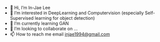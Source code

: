 - 👋 Hi, I’m In-Jae Lee
- 👀 I’m interested in DeepLearning and Computervision (especially Self-Supervised learning for object detection)
- 🌱 I’m currently learning GAN
- 💞️ I’m looking to collaborate on ...
- 📫 How to reach me email injae1994@gmail.com

<!---
oliver0922/oliver0922 is a ✨ special ✨ repository because its `README.md` (this file) appears on your GitHub profile.
You can click the Preview link to take a look at your changes.
--->
